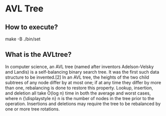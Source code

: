 # AVL Tree
## How to execute?
  make -B
  ./bin/set
## What is the AVLtree?
In computer science, an AVL tree (named after inventors Adelson-Velsky and Landis) is a self-balancing binary search tree. It was the first such data structure to be invented.[2] In an AVL tree, the heights of the two child subtrees of any node differ by at most one; if at any time they differ by more than one, rebalancing is done to restore this property. Lookup, insertion, and deletion all take O(log n) time in both the average and worst cases, where n {\displaystyle n} n is the number of nodes in the tree prior to the operation. Insertions and deletions may require the tree to be rebalanced by one or more tree rotations. 
